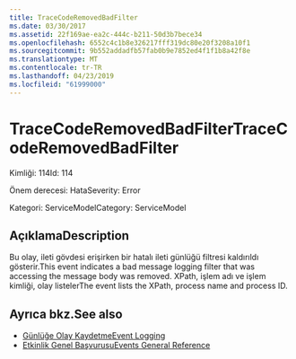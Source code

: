 ```yaml
---
title: TraceCodeRemovedBadFilter
ms.date: 03/30/2017
ms.assetid: 22f169ae-ea2c-444c-b211-50d3b7bece34
ms.openlocfilehash: 6552c4c1b8e326217fff319dc80e20f3208a10f1
ms.sourcegitcommit: 9b552addadfb57fab0b9e7852ed4f1f1b8a42f8e
ms.translationtype: MT
ms.contentlocale: tr-TR
ms.lasthandoff: 04/23/2019
ms.locfileid: "61999000"
---
```

# <a name="tracecoderemovedbadfilter"></a><span data-ttu-id="fc52d-102">TraceCodeRemovedBadFilter</span><span class="sxs-lookup"><span data-stu-id="fc52d-102">TraceCodeRemovedBadFilter</span></span>
<span data-ttu-id="fc52d-103">Kimliği: 114</span><span class="sxs-lookup"><span data-stu-id="fc52d-103">Id: 114</span></span>  
  
 <span data-ttu-id="fc52d-104">Önem derecesi: Hata</span><span class="sxs-lookup"><span data-stu-id="fc52d-104">Severity: Error</span></span>  
  
 <span data-ttu-id="fc52d-105">Kategori: ServiceModel</span><span class="sxs-lookup"><span data-stu-id="fc52d-105">Category: ServiceModel</span></span>  
  
## <a name="description"></a><span data-ttu-id="fc52d-106">Açıklama</span><span class="sxs-lookup"><span data-stu-id="fc52d-106">Description</span></span>  
 <span data-ttu-id="fc52d-107">Bu olay, ileti gövdesi erişirken bir hatalı ileti günlüğü filtresi kaldırıldı gösterir.</span><span class="sxs-lookup"><span data-stu-id="fc52d-107">This event indicates a bad message logging filter that was accessing the message body was removed.</span></span> <span data-ttu-id="fc52d-108">XPath, işlem adı ve işlem kimliği, olay listeler</span><span class="sxs-lookup"><span data-stu-id="fc52d-108">The event lists the XPath, process name and process ID.</span></span>  
  
## <a name="see-also"></a><span data-ttu-id="fc52d-109">Ayrıca bkz.</span><span class="sxs-lookup"><span data-stu-id="fc52d-109">See also</span></span>

- [<span data-ttu-id="fc52d-110">Günlüğe Olay Kaydetme</span><span class="sxs-lookup"><span data-stu-id="fc52d-110">Event Logging</span></span>](../../../../../docs/framework/wcf/diagnostics/event-logging/index.md)
- [<span data-ttu-id="fc52d-111">Etkinlik Genel Başvurusu</span><span class="sxs-lookup"><span data-stu-id="fc52d-111">Events General Reference</span></span>](../../../../../docs/framework/wcf/diagnostics/event-logging/events-general-reference.md)
